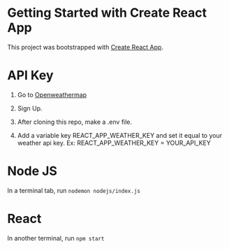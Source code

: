 # Getting Started with Create React App

This project was bootstrapped with [Create React App](https://github.com/facebook/create-react-app).

# API Key

1. Go to [Openweathermap](https://openweathermap.org/api)

2. Sign Up.

3. After cloning this repo, make a .env file.

4. Add a variable key REACT_APP_WEATHER_KEY and set it equal to your weather api key.
  Ex: REACT_APP_WEATHER_KEY = YOUR_API_KEY

# Node JS

In a terminal tab, run `nodemon nodejs/index.js`

# React

In another terminal, run `npm start`
